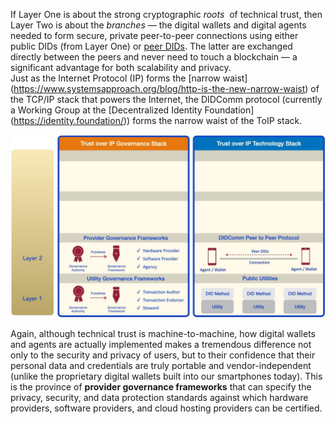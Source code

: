If Layer One is about the strong cryptographic​ *roots* ​ of technical trust, then Layer Two is about the ​*branches* — the digital wallets and digital agents needed to form secure,
private peer-to-peer connections using either public DIDs (from Layer One) or​ [peer
DIDs​](https://openssi.github.io/peer-did-method-spec/index.html). The latter are exchanged directly between the peers and never need to touch a blockchain — a significant advantage for both scalability and privacy.  
Just as the Internet Protocol (IP) forms the [narrow waist]​(https://www.systemsapproach.org/blog/http-is-the-new-narrow-waist) of the TCP/IP stack that
powers the Internet, the DIDComm protocol (currently a Working Group at the
[Decentralized Identity Foundation]​(https://identity.foundation/)) forms the narrow waist of the ToIP stack.

![toip_layer2](../images/toip_layer2.png)

Again, although technical trust is machine-to-machine, how digital wallets and agents
are actually implemented makes a tremendous difference not only to the security and
privacy of users, but to their confidence that their personal data and credentials are truly
portable and vendor-independent (unlike the proprietary digital wallets built into our
smartphones today). This is the province of **provider governance frameworks​** that
can specify the privacy, security, and data protection standards against which hardware
providers, software providers, and cloud hosting providers can be certified.